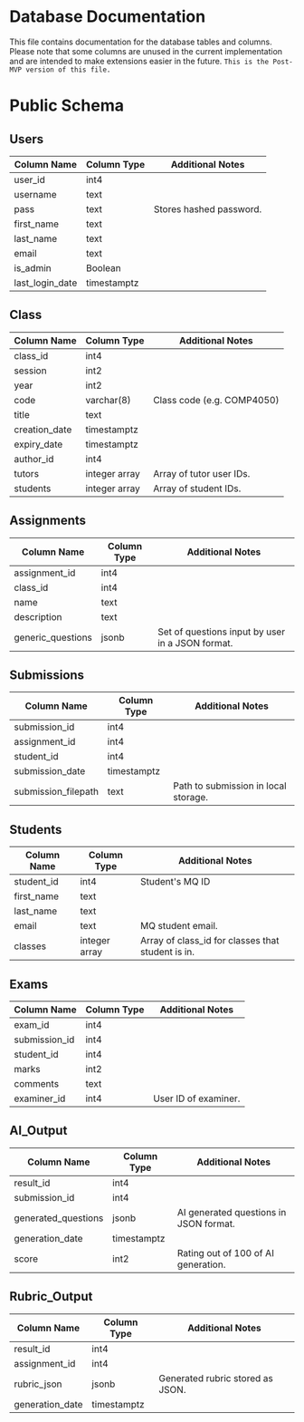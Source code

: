 # Database Documentation 
This file contains documentation for the database tables and columns. Please note that some columns are unused in the current implementation and are intended to make extensions easier in the future.
`This is the Post-MVP version of this file.`
# Public Schema
## Users
| Column Name | Column Type | Additional Notes |
| ------------- | ------------- | ------------- |  
| user_id | int4 | |
| username | text | |
| pass | text | Stores hashed password. |
| first_name | text | |
| last_name | text | |
| email | text | |
| is_admin | Boolean | |
| last_login_date | timestamptz | |
## Class
| Column Name | Column Type | Additional Notes |
| ------------- | ------------- | ------------- |  
| class_id | int4 | |
| session | int2 | |
| year | int2 | |
| code | varchar(8) | Class code (e.g. COMP4050) |
| title | text | |
| creation_date | timestamptz | |
| expiry_date | timestamptz | |
| author_id | int4 | |
| tutors | integer array | Array of tutor user IDs. |
| students | integer array | Array of student IDs. |
## Assignments
| Column Name | Column Type | Additional Notes |
| ------------- | ------------- | ------------- |
| assignment_id | int4 | |
| class_id | int4 | |
| name | text | |
| description | text | |
| generic_questions | jsonb | Set of questions input by user in a JSON format. |  
## Submissions
| Column Name | Column Type | Additional Notes |
| ------------- | ------------- | ------------- |  
| submission_id | int4 | |
| assignment_id | int4 | |
| student_id | int4 | |
| submission_date | timestamptz | |
| submission_filepath | text | Path to submission in local storage. |
## Students
| Column Name | Column Type | Additional Notes |
| ------------- | ------------- | ------------- |  
| student_id | int4 | Student's MQ ID |
| first_name | text | |
| last_name | text | |
| email | text | MQ student email. |
| classes | integer array | Array of class_id for classes that student is in. |
## Exams
| Column Name | Column Type | Additional Notes |
| ------------- | ------------- | ------------- |  
| exam_id | int4 | |
| submission_id | int4 | |
| student_id | int4 | |
| marks | int2 | |
| comments | text | |
| examiner_id | int4 | User ID of examiner. |
## AI_Output
| Column Name | Column Type | Additional Notes |
| ------------- | ------------- | ------------- |  
| result_id | int4 | |
| submission_id | int4 | |
| generated_questions | jsonb | AI generated questions in JSON format. |
| generation_date | timestamptz | |
| score | int2 | Rating out of 100 of AI generation. |
## Rubric_Output
| Column Name | Column Type | Additional Notes |
| ------------- | ------------- | ------------- |  
| result_id | int4 | |
| assignment_id | int4 | |
| rubric_json | jsonb | Generated rubric stored as JSON. |
| generation_date | timestamptz | |
